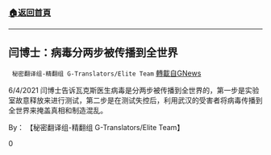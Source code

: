 ###  [:house:返回首頁](https://github.com/ourhimalayas/txt)
---

## 闫博士：病毒分两步被传播到全世界
` 秘密翻译组-精翻组 G-Translators/Elite Team` [轉載自GNews](https://gnews.org/zh-hans/1339092/)

6/4/2021 闫博士告诉瓦克斯医生病毒是分两步被传播到全世界的，第一步是实验室故意释放来进行测试，第二步是在测试失控后，利用武汉的受害者将病毒传播到全世界来掩盖真相和制造混乱。

By： 【秘密翻译组-精翻组 G-Translators/Elite Team】

0
